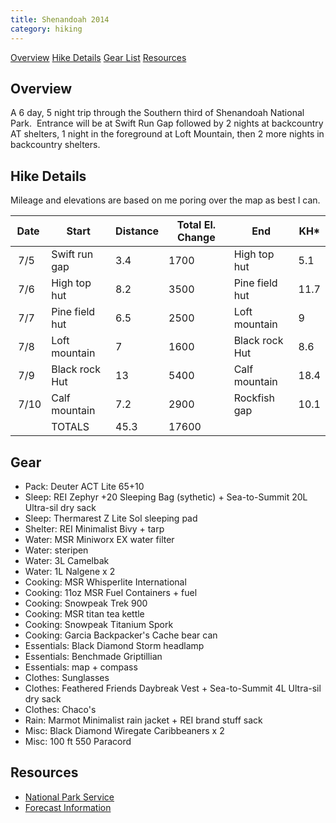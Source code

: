 ```yaml
---
title: Shenandoah 2014
category: hiking
---
```

[Overview](#over) 
[Hike Details](#hike)
[Gear List](#gear)
[Resources](#resources)

## <a id="over">Overview</a>

A 6 day, 5 night trip through the Southern third of Shenandoah National Park.  Entrance will be at Swift Run Gap followed by 2 nights at backcountry AT shelters, 1 night in the foreground at Loft Mountain, then 2 more nights in backcountry shelters.

## <a id="hike">Hike Details</a>

Mileage and elevations are based on me poring over the map as best I can.

|Date|Start|Distance|Total El. Change|End|KH*|
|--- |--- |--- |--- |--- |--- |
| 7/5|Swift run gap|3.4|1700|High top hut|5.1|[Photos](http://ghtns.com/2014/07/snp-photos-day-1/ "SNP – Photos – Day 1")|
| 7/6|High top hut|8.2|3500|Pine field hut|11.7|[Photos](http://ghtns.com/2014/07/snp-photos-day-2/ "SNP – Photos – Day 2")|
| 7/7|Pine field hut|6.5|2500|Loft mountain|9|[Photos](http://ghtns.com/2014/07/snp-photos-day-3/ "SNP – Photos – Day 3")|
| 7/8|Loft mountain|7|1600|Black rock Hut|8.6|[Photos](http://ghtns.com/2014/07/snp-photos-day-4/ "SNP – Photos – Day 4")|
| 7/9|Black rock Hut|13|5400|Calf mountain|18.4|[Photos](http://ghtns.com/2014/07/snp-photos-day-5/ "SNP – Photos – Day 5")|
| 7/10|Calf mountain|7.2|2900|Rockfish gap|10.1|[Photos](http://ghtns.com/2014/07/snp-photos-day-6/ "SNP – Photos – Day 6")|
| |TOTALS|45.3|17600|

## <a id="gear">Gear</a>

*   Pack: Deuter ACT Lite 65+10
*   Sleep: REI Zephyr +20 Sleeping Bag (sythetic) + Sea-to-Summit 20L Ultra-sil dry sack
*   Sleep: Thermarest Z Lite Sol sleeping pad
*   Shelter: REI Minimalist Bivy + tarp
*   Water: MSR Miniworx EX water filter
*   Water: steripen
*   Water: 3L Camelbak
*   Water: 1L Nalgene x 2
*   Cooking: MSR Whisperlite International
*   Cooking: 11oz MSR Fuel Containers + fuel
*   Cooking: Snowpeak Trek 900
*   Cooking: MSR titan tea kettle
*   Cooking: Snowpeak Titanium Spork
*   Cooking: Garcia Backpacker's Cache bear can
*   Essentials: Black Diamond Storm headlamp
*   Essentials: Benchmade Griptillian
*   Essentials: map + compass
*   Clothes: Sunglasses
*   Clothes: Feathered Friends Daybreak Vest + Sea-to-Summit 4L Ultra-sil dry sack
*   Clothes: Chaco's
*   Rain: Marmot Minimalist rain jacket + REI brand stuff sack
*   Misc: Black Diamond Wiregate Caribbeaners x 2
*   Misc: 100 ft 550 Paracord

## <a id="resources">Resources</a>

*   [National Park Service](http://www.nps.gov/shen/index.htm)
*   [Forecast Information](http://forecast.io/#/f/38.4737,-78.5040)